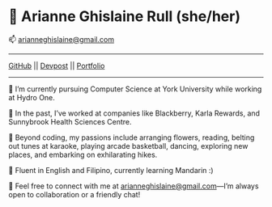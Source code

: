 
🎯 Arianne Ghislaine Rull (she/her)
============
📫  arianneghislaine@gmail.com
-------------------     ----------------------------
[GitHub](https://github.com/arianneghislainerull) ||
[Devpost](https://devpost.com/arianneghislaine) || [Portfolio](https://ariannerullcodes.netlify.app/)
-------------------     ----------------------------

🌺 I’m currently pursuing Computer Science at York University while working at Hydro One. 

🌺 In the past, I’ve worked at companies like Blackberry, Karla Rewards, and Sunnybrook Health Sciences Centre. 

🌺 Beyond coding, my passions include arranging flowers, reading, belting out tunes at karaoke, playing arcade basketball, dancing, exploring new places, and embarking on exhilarating hikes.

🌺 Fluent in English and Filipino, currently learning Mandarin :) 

🌺 Feel free to connect with me at arianneghislaine@gmail.com—I’m always open to collaboration or a friendly chat! 
